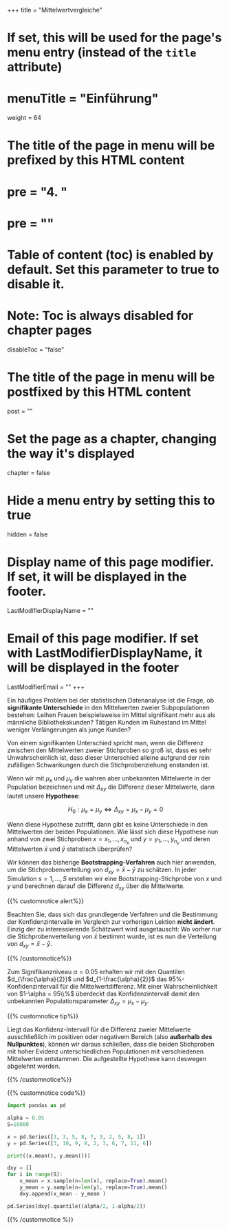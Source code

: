 +++
title = "Mittelwertvergleiche"
# If set, this will be used for the page's menu entry (instead of the `title` attribute)
# menuTitle = "Einführung"
weight = 64
# The title of the page in menu will be prefixed by this HTML content
# pre = "<b>4. </b>"
# pre = "<i class='fab fa-github'></i>"
# Table of content (toc) is enabled by default. Set this parameter to true to disable it.
# Note: Toc is always disabled for chapter pages
disableToc = "false"

# The title of the page in menu will be postfixed by this HTML content
post = ""
# Set the page as a chapter, changing the way it's displayed
chapter = false
# Hide a menu entry by setting this to true
hidden = false
# Display name of this page modifier. If set, it will be displayed in the footer.
LastModifierDisplayName = ""
# Email of this page modifier. If set with LastModifierDisplayName, it will be displayed in the footer
LastModifierEmail = ""
+++


Ein häufiges Problem bei der statistischen Datenanalyse ist die Frage, ob **signifikante Unterschiede** in den Mittelwerten zweier Subpopulationen bestehen: Leihen Frauen beispielsweise im Mittel signifikant mehr aus als männliche Bibliothekskunden? Tätigen Kunden im Ruhestand im Mittel weniger Verlängerungen als junge Kunden?

Von einem signifikanten Unterschied spricht man, wenn die Differenz zwischen den Mittelwerten zweier Stichproben so groß ist, dass es sehr Unwahrscheinlich ist, dass dieser Unterschied alleine aufgrund der rein zufälligen Schwankungen durch die Stichprobenziehung enstanden ist. 

Wenn wir mit $\mu_x$ und $\mu_y$ die wahren aber unbekannten Mittelwerte in der Population bezeichnen und mit $\Delta_{xy}$ die Differenz dieser Mittelwerte, dann lautet unsere **Hypothese**:

$$
H_0: \mu_x = \mu_y \iff \Delta_{xy} = \mu_x - \mu_y = 0
$$

Wenn diese Hypothese zutrifft, dann gibt es keine Unterschiede in den Mittelwerten der beiden Populationen. Wie lässt sich diese Hypothese nun anhand von zwei Stichproben $x = x_1, \dots, x_{n_x}$ und $y = y_1, \dots, y_{n_y}$ und deren Mittelwerten $\bar{x}$ und $\bar{y}$ statistisch überprüfen?

Wir können das bisherige **Bootstrapping-Verfahren** auch hier anwenden, um die Stichprobenverteilung von $d_{xy} = \bar{x}-\bar{y}$ zu schätzen. In jeder Simulation $s = 1, \dots, S$ erstellen wir eine Bootstrapping-Stichprobe von $x$ und $y$ und berechnen darauf die Differenz $d_{xy}$ über die Mittelwerte. 

{{% customnotice alert%}}

Beachten Sie, dass  sich das grundlegende Verfahren und die Bestimmung der Konfidenzintervalle im Vergleich zur vorherigen Lektion **nicht ändert**. Einzig der zu interessierende Schätzwert wird ausgetauscht: Wo vorher nur die Stichprobenverteilung von $\bar{x}$ bestimmt wurde, ist es nun die Verteilung von $d_{xy} = \bar{x}-\bar{y}$.

{{% /customnotice%}}

Zum Signifikanzniveau $\alpha=0.05$ erhalten wir mit den Quantilen $d_{\frac{\alpha}{2}}$ und $d_{1-\frac{\alpha}{2}}$ das 95%-Konfidenzintervall für die Mittelwertdifferenz. Mit einer Wahrscheinlichkeit von $1-\alpha = 95\\%$ überdeckt das Konfidenzintervall damit den unbekannten Populationsparameter $\Delta_{xy} = \mu_x - \mu_y$.

{{% customnotice tip%}}

Liegt das Konfidenz-Intervall für die Differenz zweier Mittelwerte ausschließlich im positiven oder negativem Bereich (also **außerhalb des Nullpunktes**), können wir daraus schließen, dass die beiden Stichproben mit hoher Evidenz unterschiedlichen Populationen mit verschiedenen Mittelwerten entstammen. Die aufgestellte Hypothese kann deswegen abgelehnt werden.

{{% /customnotice%}}

{{% customnotice code%}}

```python
import pandas as pd

alpha = 0.05
S=10000

x = pd.Series([3, 3, 5, 8, 7, 3, 2, 5, 8, 1])
y = pd.Series([3, 10, 9, 8, 2, 3, 6, 7, 11, 6])

print((x.mean(), y.mean()))

dxy = []
for i in range(S):
    x_mean = x.sample(n=len(x), replace=True).mean()
    y_mean = y.sample(n=len(y), replace=True).mean()
    dxy.append(x_mean - y_mean )

pd.Series(dxy).quantile((alpha/2, 1-alpha/2))
```

{{% /customnotice %}}















